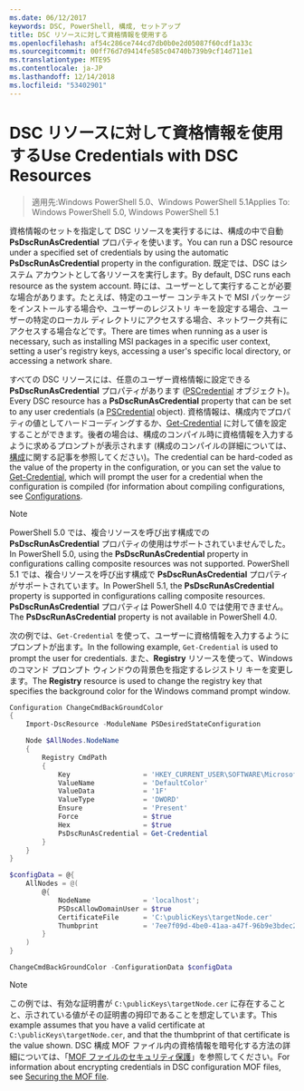 ```yaml
---
ms.date: 06/12/2017
keywords: DSC, PowerShell, 構成, セットアップ
title: DSC リソースに対して資格情報を使用する
ms.openlocfilehash: af54c286ce744cd7db0b0e2d05087f60cdf1a33c
ms.sourcegitcommit: 00ff76d7d9414fe585c04740b739b9cf14d711e1
ms.translationtype: MTE95
ms.contentlocale: ja-JP
ms.lasthandoff: 12/14/2018
ms.locfileid: "53402901"
---
```

# <a name="use-credentials-with-dsc-resources"></a><span data-ttu-id="19b39-103">DSC リソースに対して資格情報を使用する</span><span class="sxs-lookup"><span data-stu-id="19b39-103">Use Credentials with DSC Resources</span></span>

> <span data-ttu-id="19b39-104">適用先:Windows PowerShell 5.0、Windows PowerShell 5.1</span><span class="sxs-lookup"><span data-stu-id="19b39-104">Applies To: Windows PowerShell 5.0, Windows PowerShell 5.1</span></span>

<span data-ttu-id="19b39-105">資格情報のセットを指定して DSC リソースを実行するには、構成の中で自動 **PsDscRunAsCredential** プロパティを使います。</span><span class="sxs-lookup"><span data-stu-id="19b39-105">You can run a DSC resource under a specified set of credentials by using the automatic **PsDscRunAsCredential** property in the configuration.</span></span>
<span data-ttu-id="19b39-106">既定では、DSC はシステム アカウントとして各リソースを実行します。</span><span class="sxs-lookup"><span data-stu-id="19b39-106">By default, DSC runs each resource as the system account.</span></span>
<span data-ttu-id="19b39-107">時には、ユーザーとして実行することが必要な場合があります。たとえば、特定のユーザー コンテキストで MSI パッケージをインストールする場合や、ユーザーのレジストリ キーを設定する場合、ユーザーの特定のローカル ディレクトリにアクセスする場合、ネットワーク共有にアクセスする場合などです。</span><span class="sxs-lookup"><span data-stu-id="19b39-107">There are times when running as a user is necessary, such as installing MSI packages in a specific user context, setting a user's registry keys, accessing a user's specific local directory, or accessing a network share.</span></span>

<span data-ttu-id="19b39-108">すべての DSC リソースには、任意のユーザー資格情報に設定できる **PsDscRunAsCredential** プロパティがあります ([PSCredential](/dotnet/api/system.management.automation.pscredential) オブジェクト)。</span><span class="sxs-lookup"><span data-stu-id="19b39-108">Every DSC resource has a **PsDscRunAsCredential** property that can be set to any user credentials (a [PSCredential](/dotnet/api/system.management.automation.pscredential) object).</span></span>
<span data-ttu-id="19b39-109">資格情報は、構成内でプロパティの値としてハードコーディングするか、[Get-Credential](/powershell/module/Microsoft.PowerShell.Security/Get-Credential) に対して値を設定することができます。後者の場合は、構成のコンパイル時に資格情報を入力するように求めるプロンプトが表示されます (構成のコンパイルの詳細については、[構成](configurations.md)に関する記事を参照してください)。</span><span class="sxs-lookup"><span data-stu-id="19b39-109">The credential can be hard-coded as the value of the property in the configuration, or you can set the value to [Get-Credential](/powershell/module/Microsoft.PowerShell.Security/Get-Credential), which will prompt the user for a credential when the configuration is compiled (for information about compiling configurations, see [Configurations](configurations.md).</span></span>

> [!NOTE]
> <span data-ttu-id="19b39-110">PowerShell 5.0 では、複合リソースを呼び出す構成での **PsDscRunAsCredential** プロパティの使用はサポートされていませんでした。</span><span class="sxs-lookup"><span data-stu-id="19b39-110">In PowerShell 5.0, using the **PsDscRunAsCredential** property in configurations calling composite resources was not supported.</span></span>
> <span data-ttu-id="19b39-111">PowerShell 5.1 では、複合リソースを呼び出す構成で **PsDscRunAsCredential** プロパティがサポートされています。</span><span class="sxs-lookup"><span data-stu-id="19b39-111">In PowerShell 5.1, the **PsDscRunAsCredential** property is supported in configurations calling composite resources.</span></span>
> <span data-ttu-id="19b39-112">**PsDscRunAsCredential** プロパティは PowerShell 4.0 では使用できません。</span><span class="sxs-lookup"><span data-stu-id="19b39-112">The **PsDscRunAsCredential** property is not available in PowerShell 4.0.</span></span>

<span data-ttu-id="19b39-113">次の例では、`Get-Credential` を使って、ユーザーに資格情報を入力するようにプロンプトが出ます。</span><span class="sxs-lookup"><span data-stu-id="19b39-113">In the following example, `Get-Credential` is used to prompt the user for credentials.</span></span>
<span data-ttu-id="19b39-114">また、**Registry** リソースを使って、Windows のコマンド プロンプト ウィンドウの背景色を指定するレジストリ キーを変更します。</span><span class="sxs-lookup"><span data-stu-id="19b39-114">The **Registry** resource is used to change the registry key that specifies the background color for the Windows command prompt window.</span></span>

```powershell
Configuration ChangeCmdBackGroundColor
{
    Import-DscResource -ModuleName PSDesiredStateConfiguration

    Node $AllNodes.NodeName
    {
        Registry CmdPath
        {
            Key                  = 'HKEY_CURRENT_USER\SOFTWARE\Microsoft\Command Processor'
            ValueName            = 'DefaultColor'
            ValueData            = '1F'
            ValueType            = 'DWORD'
            Ensure               = 'Present'
            Force                = $true
            Hex                  = $true
            PsDscRunAsCredential = Get-Credential
        }
    }
}

$configData = @{
    AllNodes = @(
        @{
            NodeName             = 'localhost';
            PSDscAllowDomainUser = $true
            CertificateFile      = 'C:\publicKeys\targetNode.cer'
            Thumbprint           = '7ee7f09d-4be0-41aa-a47f-96b9e3bdec25'
        }
    )
}

ChangeCmdBackGroundColor -ConfigurationData $configData
```

> [!NOTE]
> <span data-ttu-id="19b39-115">この例では、有効な証明書が `C:\publicKeys\targetNode.cer` に存在することと、示されている値がその証明書の拇印であることを想定しています。</span><span class="sxs-lookup"><span data-stu-id="19b39-115">This example assumes that you have a valid certificate at `C:\publicKeys\targetNode.cer`, and that the thumbprint of that certificate is the value shown.</span></span>
> <span data-ttu-id="19b39-116">DSC 構成 MOF ファイル内の資格情報を暗号化する方法の詳細については、「[MOF ファイルのセキュリティ保護](../pull-server/secureMOF.md)」を参照してください。</span><span class="sxs-lookup"><span data-stu-id="19b39-116">For information about encrypting credentials in DSC configuration MOF files, see [Securing the MOF file](../pull-server/secureMOF.md).</span></span>
